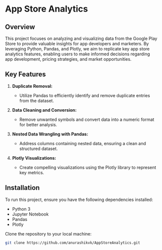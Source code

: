 # App Store Analytics

## Overview

This project focuses on analyzing and visualizing data from the Google Play Store to provide valuable insights for app developers and marketers. By leveraging Python, Pandas, and Plotly, we aim to replicate key app store analytics features, enabling users to make informed decisions regarding app development, pricing strategies, and market opportunities.

## Key Features

1. **Duplicate Removal:**
   - Utilize Pandas to efficiently identify and remove duplicate entries from the dataset.

2. **Data Cleaning and Conversion:**
   - Remove unwanted symbols and convert data into a numeric format for better analysis.

3. **Nested Data Wrangling with Pandas:**
   - Address columns containing nested data, ensuring a clean and structured dataset.

4. **Plotly Visualizations:**
   - Create compelling visualizations using the Plotly library to represent key metrics.

## Installation

To run this project, ensure you have the following dependencies installed:

- Python 3
- Jupyter Notebook
- Pandas
- Plotly

Clone the repository to your local machine:

```bash
git clone https://github.com/anurashikvk/AppStoreAnalytics.git
